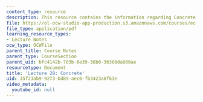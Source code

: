 ```yaml
---
content_type: resource
description: This resource contains the information regarding Concrete.
file: https://ol-ocw-studio-app-production.s3.amazonaws.com/courses/ec-701j-d-lab-i-development-fall-2009/35f23ab99273bd89aec0fb3423a8f63e_MITEC_701JF09_lec28_nb.pdf
file_type: application/pdf
learning_resource_types:
- Lecture Notes
ocw_type: OCWFile
parent_title: Course Notes
parent_type: CourseSection
parent_uid: bfc4142b-703b-6e39-38b0-36308da800ae
resourcetype: Document
title: 'Lecture 28: Concrete'
uid: 35f23ab9-9273-bd89-aec0-fb3423a8f63e
video_metadata:
  youtube_id: null
---
```

